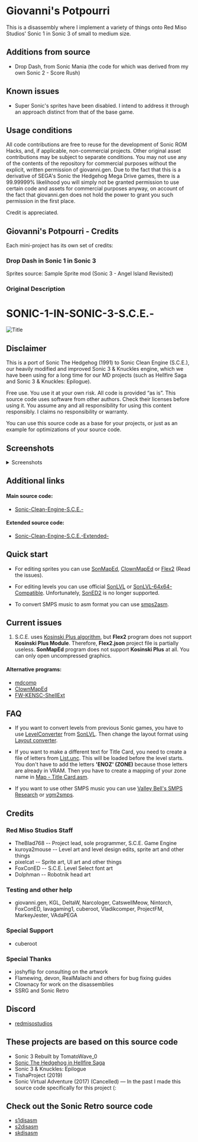 # Giovanni's Potpourri

This is a disassembly where I implement a variety of things onto Red Miso Studios' Sonic 1 in Sonic 3 of small to medium size.

## Additions from source
- Drop Dash, from Sonic Mania (the code for which was derived from my own Sonic 2 - Score Rush)

## Known issues
- Super Sonic's sprites have been disabled. I intend to address it through an approach distinct from that of the base game.

## Usage conditions
All code contributions are free to reuse for the development of Sonic ROM Hacks, and, if applicable, non-commercial projects. Other original asset contributions may be subject to separate conditions. You may not use any of the contents of the repository for commercial purposes without the explicit, written permission of giovanni.gen. Due to the fact that this is a derivative of SEGA's Sonic the Hedgehog Mega Drive games, there is a 99.99999% likelihood you will simply not be granted permission to use certain code and assets for commercial purposes anyway, on account of the fact that giovanni.gen does not hold the power to grant you such permission in the first place.

Credit is appreciated.

## Giovanni's Potpourri - Credits

Each mini-project has its own set of credits:
### Drop Dash in Sonic 1 in Sonic 3
Sprites source: Sample Sprite mod (Sonic 3 - Angel Island Revisited)

### Original Description

# SONIC-1-IN-SONIC-3-S.C.E.-

![Title](https://i.imgur.com/VbQoOjT.png)

## Disclaimer

This is a port of Sonic The Hedgehog (1991) to Sonic Clean Engine (S.C.E.), our heavily modified and improved Sonic 3 & Knuckles engine, which we have been using for a long time for our MD projects (such as Hellfire Saga and Sonic 3 & Knuckles: Epilogue).

Free use. You use it at your own risk. All code is provided “as is”. This source code uses software from other authors. Check their licenses before using it. You assume any and all responsibility for using this content responsibly. I claims no responsibility or warranty.

You can use this source code as a base for your projects, or just as an example for optimizations of your source code.

## Screenshots

<details>
<summary>Screenshots</summary>
 
![1]
![2]
![3]
![4]
![5]
![6]
![7]
![8]
![9]
![10]
![11]
![12]
![13]
![14]
![15]
![16]
![17]
![18]
![19]
![20]
![21]
![22]
![23]
![24]
![25]

[1]: https://i.imgur.com/EqCmjSK.png
[2]: https://i.imgur.com/rtzOHYb.png
[3]: https://i.imgur.com/6YTWpYb.png
[4]: https://i.imgur.com/MLsX9YQ.png
[5]: https://i.imgur.com/MlrJwEI.png
[6]: https://i.imgur.com/l0QAfCO.png
[7]: https://i.imgur.com/dRpyxOJ.png
[8]: https://i.imgur.com/Ta9my76.png
[9]: https://i.imgur.com/FtrAkRO.png
[10]: https://i.imgur.com/6bGlgfN.png
[11]: https://i.imgur.com/fn5ETM9.png
[12]: https://i.imgur.com/K0HpIgu.png
[13]: https://i.imgur.com/BD7Uuzq.png
[14]: https://i.imgur.com/haLN95q.png
[15]: https://i.imgur.com/JT05cue.png
[16]: https://i.imgur.com/X1m8pXp.png
[17]: https://i.imgur.com/V6AfKYw.png
[18]: https://i.imgur.com/D0Eapq5.png
[19]: https://i.imgur.com/QM5eUop.png
[20]: https://i.imgur.com/82Rdk6v.png
[21]: https://i.imgur.com/r6eKElG.png
[22]: https://i.imgur.com/rmrbD5b.png
[23]: https://i.imgur.com/g0tqv5L.png
[24]: https://i.imgur.com/Xp8CwYa.png
[25]: https://i.imgur.com/v39oNGQ.png

</details>

## Additional links

#### Main source code:

- [Sonic-Clean-Engine-S.C.E.-](https://github.com/TheBlad768/Sonic-Clean-Engine-S.C.E.-)

#### Extended source code:

- [Sonic-Clean-Engine-S.C.E.-Extended-](https://github.com/TheBlad768/Sonic-Clean-Engine-S.C.E.-Extended-)

## Quick start

- For editing sprites you can use [SonMapEd](https://info.sonicretro.org/SonMapEd), [ClownMapEd](https://info.sonicretro.org/ClownMapEd) or [Flex2](https://info.sonicretro.org/Flex_2) (Read the issues).

- For editing levels you can use official [SonLVL](https://info.sonicretro.org/SonLVL) or [SonLVL-64x64-Compatible](https://github.com/Project1114/SonLVL-64x64-Compatible). Unfortunately, [SonED2](https://info.sonicretro.org/SonED2) is no longer supported.

- To convert SMPS music to asm format you can use [smps2asm](https://forums.sonicretro.org/index.php?threads/smps2asm-and-improved-s-k-driver.26876).

## Current issues

1. S.C.E. uses [Kosinski Plus algorithm](https://github.com/flamewing/mdcomp/blob/master/src/asm/KosinskiPlus.asm), but **Flex2** program does not support **Kosinski Plus Module**. Therefore, **Flex2.json** project file is partially useless. **SonMapEd** program does not support **Kosinski Plus** at all. You can only open uncompressed graphics.

#### Alternative programs:
- [mdcomp](https://github.com/flamewing/mdcomp/releases)
- [ClownMapEd](https://github.com/Clownacy/ClownMapEd/releases)
- [FW-KENSC-ShellExt](https://github.com/MainMemory/FW-KENSC-ShellExt/releases)

## FAQ

- If you want to convert levels from previous Sonic games, you have to use [LevelConverter](https://info.sonicretro.org/LevelConverter) from [SonLVL](https://info.sonicretro.org/SonLVL). Then change the layout format using [Layout converter](https://github.com/TheBlad768/Sonic-1-in-Sonic-3-S.C.E.-/tree/main/Levels/_tools/Layout).

- If you want to make a different text for Title Card, you need to create a file of letters from [List.unc](https://github.com/TheBlad768/Sonic-1-in-Sonic-3-S.C.E.-/tree/master/Objects/Title%20Card/KosinskiPM%20Art/Levels). This will be loaded before the level starts.
You don't have to add the letters **'ENOZ' (ZONE)** because those letters are already in VRAM. Then you have to create a mapping of your zone name in [Map - Title Card.asm](https://github.com/TheBlad768/Sonic-1-in-Sonic-3-S.C.E.-/tree/master/Objects/Title%20Card/Object%20Data).

- If you want to use other SMPS music you can use [Valley Bell's SMPS Research](https://forums.sonicretro.org/index.php?threads/valley-bells-smps-research.32473) or [vgm2smps](https://github.com/Ivan-YO/vgm2smps/releases).

## Credits

### Red Miso Studios Staff

- TheBlad768 -- Project lead, sole programmer, S.C.E. Game Engine
- kuroya2mouse -- Level art and level design edits, sprite art and other things
- pixelcat -- Sprite art, UI art and other things
- FoxConED -- S.C.E. Level Select font art
- Dolphman -- Robotnik head art

### Testing and other help

- giovanni.gen, KGL, DeltaW, Narcologer, CatswellMeow, Nintorch, FoxConED, lavagaming1, cuberoot, Vladikcomper, ProjectFM, MarkeyJester, VAdaPEGA

### Special Support

- cuberoot

### Special Thanks

- joshyflip for consulting on the artwork
- Flamewing, devon, RealMalachi and others for bug fixing guides
- Clownacy for work on the disassemblies
- SSRG and Sonic Retro

## Discord

- [redmisostudios](https://discords.com/servers/redmisostudios)

## These projects are based on this source code

- Sonic 3 Rebuilt by TomatoWave_0
- [Sonic The Hedgehog in Hellfire Saga](https://github.com/TheBlad768/Hellfire-Saga-Public-Source)
- Sonic 3 & Knuckles: Epilogue
- TishaProject (2019)
- Sonic Virtual Adventure (2017) (Cancelled) — In the past I made this source code specifically for this project (:

## Check out the Sonic Retro source code

- [s1disasm](https://github.com/sonicretro/s1disasm)
- [s2disasm](https://github.com/sonicretro/s2disasm)
- [skdisasm](https://github.com/sonicretro/skdisasm)

